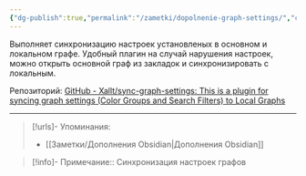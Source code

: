 ```yaml
---
{"dg-publish":true,"permalink":"/zametki/dopolnenie-graph-settings/","created":"2024-07-10 01:26","updated":"2024-09-23T22:37:58+03:00"}
---
```


Выполняет синхронизацию настроек установленых в основном и локальном графе. Удобный плагин на случай нарушения настроек, можно открыть основной граф из закладок и синхронизировать с локальным.

Репозиторий: [GitHub - Xallt/sync-graph-settings: This is a plugin for syncing graph settings (Color Groups and Search Filters) to Local Graphs](https://github.com/Xallt/sync-graph-settings)

---
> [!urls]- Упоминания:
> - [[Заметки/Дополнения Obsidian\|Дополнения Obsidian]]

> [!info]-
> Примечание:: Синхронизация настроек графов